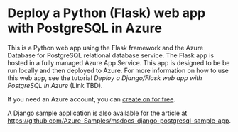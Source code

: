 # Deploy a Python (Flask) web app with PostgreSQL in Azure

This is a Python web app using the Flask framework and the Azure Database for PostgreSQL relational database service. The Flask app is hosted in a fully managed Azure App Service. This app is designed to be be run locally and then deployed to Azure. For more information on how to use this web app, see the tutorial *Deploy a Django/Flask web app with PostgreSQL in Azure* (Link TBD).

If you need an Azure account, you can [create on for free](https://azure.microsoft.com/free/).

A Django sample application is also available for the article at https://github.com/Azure-Samples/msdocs-django-postgresql-sample-app.
